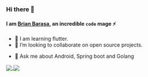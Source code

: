 ### Hi there 👋
#### I am [Brian Barasa](https://briannbig.github.io/), an incredible `code` mage :zap:

<!--
**Brian-big/Brian-big** is a ✨ _special_ ✨ repository because its `README.md` (this file) appears on your GitHub profile.

Here are some ideas to get you started:  -->

<!-- - 🔭 I’m currently working on ...-->
- 🌱 I am learning flutter.
- 👯 I’m looking to collaborate on open source projects.
<!-- - 🤔 I’m looking for help with ... -->
- 💬 Ask me about Android, Spring boot and Golang
<!-- - 📫 How to reach me: ... -->
<!-- - 😄 Pronouns: ... -->
<!-- - ⚡ Fun fact: ... -->
<a href="https://github.com/Brian-big">
  <img align="center" src="https://github-readme-stats.vercel.app/api?username=briannbig&show_icons=true&bg_color=262B33&text_color=FFFFFF" />
</a>
<a href="https://github.com/briannbig">
  <img align="center" src="https://github-readme-stats.vercel.app/api/top-langs/?username=briannbig&show_icons=true&bg_color=262B33&text_color=FFFFFF&layout=compact&hide=less,javascript,css,scss,html,cmake,c++" />
</a>
